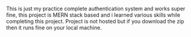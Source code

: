 This is just my practice complete authentication system and works super fine, this project is MERN stack based and i learned various skills while completing this project. Project is not hosted but if you download the zip then it runs fine on your local machine.  
